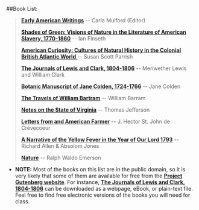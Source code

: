 ##Book List:

>[__Early American Writings__](http://www.amazon.com/Early-American-Writings-Carla-Mulford/dp/0195118413/ref=sr_1_1?s=books&ie=UTF8&qid=1358367253&sr=1-1&keywords=carla+mulford) -- Carla Mulford (Editor)
>
>[__Shades of Green: Visions of Nature in the Literature of American Slavery, 1770-1860__](http://www.amazon.com/Shades-Green-Literature-American-1770-1860/dp/0820337803/ref=sr_1_1?s=books&ie=UTF8&qid=1358367239&sr=1-1&keywords=ian+finseth) -- Ian Finseth
>
>[__American Curiosity: Cultures of Natural History in the Colonial British Atlantic World__ ](http://www.amazon.com/American-Curiosity-Published-Omohundro-Institute/dp/0807856789/ref=sr_1_1?s=books&ie=UTF8&qid=1358366922&sr=1-1&keywords=susan+scott+parrish) -- Susan Scott Parrish
>
>[__The Journals of Lewis and Clark, 1804-1806__](http://www.amazon.com/Journals-Lewis-Clark-1804-1806-ebook/dp/B0082T2EOG/ref=sr_1_4?ie=UTF8&qid=1358366651&sr=8-4&keywords=lewis+and+clark+journals) --  Meriwether Lewis and William Clark
>
>[__Botanic Manuscript of Jane Colden, 1724-1766__](http://www.amazon.com/Botanic-Manuscript-Jane-Colden-1724-1766/dp/B0007EWSCM/ref=sr_1_3?ie=UTF8&qid=1358366701&sr=8-3&keywords=jane+colden) -- Jane Colden
>
>[__The Travels of William Bartram__](http://www.amazon.com/The-Travels-William-Bartram/dp/1420942492/ref=tmm_pap_title_0?ie=UTF8&qid=1358366749&sr=8-9) -- William Barram
>
>[__Notes on the State of Virginia__](http://www.amazon.com/Notes-State-Virginia-Classic-Reprint/dp/1440099804/ref=sr_1_1?s=books&ie=UTF8&qid=1358367036&sr=1-1&keywords=notes+on+the+state+of+virginia) --  Thomas Jefferson
>
>[__Letters from and American Farmer__](http://www.amazon.com/Letters-American-Farmer-Hector-Cr%C3%A8vecoeur/dp/1420939211/ref=sr_1_1?s=books&ie=UTF8&qid=1358367079&sr=1-1&keywords=Letters+from+and+American+Farmer) -- J. Hector St. John de Crèvecoeur
>
> [__A Narrative of the Yellow Fever in the Year of Our Lord 1793__](http://docsouth.unc.edu/neh/allen/allen.html) -- Richard Allen & Absolom Jones
>
>[__Nature__](http://www.amazon.com/Nature-Other-Essays-Thrift-Editions/dp/0486469476/ref=sr_1_2?s=books&ie=UTF8&qid=1358370811&sr=1-2&keywords=emerson+nature)  -- Ralph Waldo Emerson
>

* __NOTE:__ Most of the books on this list are in the public domain, so it is very likely that some of them are available for free from the [__Project Gutenberg website__](http://www.gutenberg.org/wiki/Main_Page).  For instance, [__The Journals of Lewis and Clark, 1804-1806__](http://www.gutenberg.org/ebooks/8419?msg=dropbox_ok) can be downloaded as a webpage, eBook, or plain-text file.  Feel free to find free electronic versions of the books you will need for class. 

